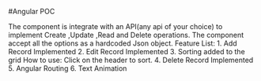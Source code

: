 #Angular POC

The component is integrate with an API(any api of your choice) to implement Create ,Update ,Read and Delete operations.
The component accept all the options as a hardcoded Json object.
Feature List:
      1. Add Record Implemented
      2. Edit Record Implemented
      3. Sorting added to the grid
            How to use: Click on the header to sort.
      4. Delete Record Implemented
      5. Angular Routing
      6. Text Animation
